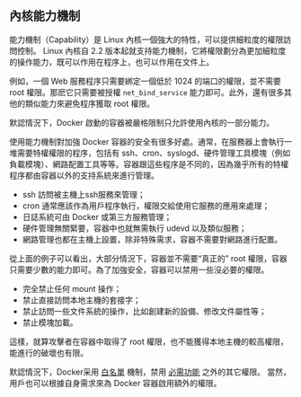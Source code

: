 ## 內核能力機制

能力機制（Capability）是 Linux 內核一個強大的特性，可以提供細粒度的權限訪問控制。
Linux 內核自 2.2 版本起就支持能力機制，它將權限劃分為更加細粒度的操作能力，既可以作用在程序上，也可以作用在文件上。

例如，一個 Web 服務程序只需要綁定一個低於 1024 的端口的權限，並不需要 root 權限。那麽它只需要被授權 `net_bind_service` 能力即可。此外，還有很多其他的類似能力來避免程序獲取 root 權限。

默認情況下，Docker 啟動的容器被嚴格限制只允許使用內核的一部分能力。

使用能力機制對加強 Docker 容器的安全有很多好處。通常，在服務器上會執行一堆需要特權權限的程序，包括有 ssh、cron、syslogd、硬件管理工具模塊（例如負載模塊）、網路配置工具等等。容器跟這些程序是不同的，因為幾乎所有的特權程序都由容器以外的支持系統來進行管理。
* ssh 訪問被主機上ssh服務來管理；
* cron 通常應該作為用戶程序執行，權限交給使用它服務的應用來處理；
* 日誌系統可由 Docker 或第三方服務管理；
* 硬件管理無關緊要，容器中也就無需執行 udevd 以及類似服務；
* 網路管理也都在主機上設置，除非特殊需求，容器不需要對網路進行配置。

從上面的例子可以看出，大部分情況下，容器並不需要“真正的” root 權限，容器只需要少數的能力即可。為了加強安全，容器可以禁用一些沒必要的權限。
* 完全禁止任何 mount 操作；
* 禁止直接訪問本地主機的套接字；
* 禁止訪問一些文件系統的操作，比如創建新的設備、修改文件屬性等；
* 禁止模塊加載。

這樣，就算攻擊者在容器中取得了 root 權限，也不能獲得本地主機的較高權限，能進行的破壞也有限。

默認情況下，Docker采用 [白名單](https://github.com/docker/docker/blob/master/daemon/execdriver/native/template/default_template.go) 機制，禁用 [必需功能](https://github.com/docker/docker/blob/master/daemon/execdriver/native/template/default_template.go) 之外的其它權限。
當然，用戶也可以根據自身需求來為 Docker 容器啟用額外的權限。
